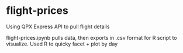 # flight-prices
Using QPX Express API to pull flight details

flight-prices.ipynb pulls data, then exports in .csv format for R script to visualize. Used R to quicky facet + plot by day
